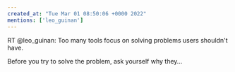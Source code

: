 ```yaml
---
created_at: "Tue Mar 01 08:50:06 +0000 2022"
mentions: ['leo_guinan']
---
```


RT @leo_guinan: Too many tools focus on solving problems users shouldn't have.

Before you try to solve the problem, ask yourself why they…